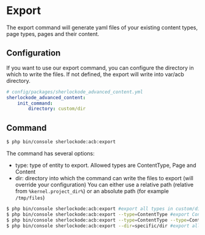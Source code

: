 Export
======

The export command will generate yaml files of your existing content types, page types, pages and their content.

## Configuration

If you want to use our export command, you can configure the directory in which to write the files.
If not defined, the export will write into var/acb directory.

```yaml
# config/packages/sherlockode_advanced_content.yml
sherlockode_advanced_content:
    init_command:
        directory: custom/dir
```

## Command

```bash
$ php bin/console sherlockode:acb:export
```

The command has several options:
- type: type of entity to export. Allowed types are ContentType, Page and Content
- dir: directory into which the command can write the files to export (will override your configuration)
You can either use a relative path (relative from `%kernel.project_dir%`) or an absolute path (for example `/tmp/files`)

```bash
$ php bin/console sherlockode:acb:export #export all types in custom/dir
$ php bin/console sherlockode:acb:export --type=ContentType #export ContentType only in custom/dir
$ php bin/console sherlockode:acb:export --type=ContentType --type=Content #export ContentType and Content in custom/dir
$ php bin/console sherlockode:acb:export --dir=specific/dir #export all types in specific/dir
```
